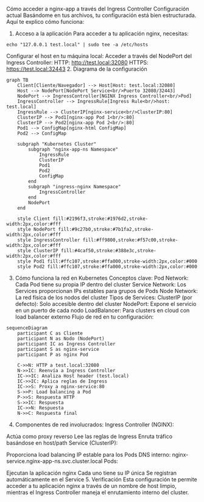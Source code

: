 Cómo acceder a nginx-app a través del Ingress Controller
Configuración actual
Basándome en tus archivos, tu configuración está bien estructurada. Aquí te explico cómo funciona:

1. Acceso a la aplicación
Para acceder a tu aplicación nginx, necesitas:

```
echo "127.0.0.1 test.local" | sudo tee -a /etc/hosts
```

Configurar el host en tu máquina local:
Acceder a través del NodePort del Ingress Controller:
    HTTP: http://test.local:32080
    HTTPS: https://test.local:32443
2. Diagrama de la configuración

```mermaid
graph TB
    Client[Cliente/Navegador] --> Host[Host: test.local:32080]
    Host --> NodePort[NodePort Service<br/>Puerto 32080/32443]
    NodePort --> IngressController[NGINX Ingress Controller<br/>Pod]
    IngressController --> IngressRule[Ingress Rule<br/>host: test.local]
    IngressRule --> ClusterIP[nginx-service<br/>ClusterIP:80]
    ClusterIP --> Pod1[nginx-app Pod 1<br/>:80]
    ClusterIP --> Pod2[nginx-app Pod 2<br/>:80]
    Pod1 --> ConfigMap[nginx-html ConfigMap]
    Pod2 --> ConfigMap

    subgraph "Kubernetes Cluster"
        subgraph "nginx-app-ns Namespace"
            IngressRule
            ClusterIP
            Pod1
            Pod2
            ConfigMap
        end
        subgraph "ingress-nginx Namespace"
            IngressController
        end
        NodePort
    end

    style Client fill:#2196f3,stroke:#1976d2,stroke-width:2px,color:#fff
    style NodePort fill:#9c27b0,stroke:#7b1fa2,stroke-width:2px,color:#fff
    style IngressController fill:#ff9800,stroke:#f57c00,stroke-width:2px,color:#fff
    style ClusterIP fill:#4caf50,stroke:#388e3c,stroke-width:2px,color:#fff
    style Pod1 fill:#ffc107,stroke:#ffa000,stroke-width:2px,color:#000
    style Pod2 fill:#ffc107,stroke:#ffa000,stroke-width:2px,color:#000
```

3. Cómo funciona la red en Kubernetes
Conceptos clave:
Pod Network: Cada Pod tiene su propia IP dentro del cluster
Service Network: Los Services proporcionan IPs estables para grupos de Pods
Node Network: La red física de los nodos del cluster
Tipos de Services:
ClusterIP (por defecto): Solo accesible dentro del cluster
NodePort: Expone el servicio en un puerto de cada nodo
LoadBalancer: Para clusters en cloud con load balancer externo
Flujo de red en tu configuración:

```mermaid
sequenceDiagram
    participant C as Cliente
    participant N as Nodo (NodePort)
    participant IC as Ingress Controller
    participant S as nginx-service
    participant P as nginx Pod

    C->>N: HTTP a test.local:32080
    N->>IC: Reenvía a Ingress Controller
    IC->>IC: Analiza Host header (test.local)
    IC->>IC: Aplica reglas de Ingress
    IC->>S: Proxy a nginx-service:80
    S->>P: Load balancing a Pod
    P->>S: Respuesta HTTP
    S->>IC: Respuesta
    IC->>N: Respuesta
    N->>C: Respuesta final
```
4. Componentes de red involucrados:
Ingress Controller (NGINX):

Actúa como proxy reverso
Lee las reglas de Ingress
Enruta tráfico basándose en host/path
Service (ClusterIP):

Proporciona load balancing
IP estable para los Pods
DNS interno: nginx-service.nginx-app-ns.svc.cluster.local
Pods:

Ejecutan la aplicación nginx
Cada uno tiene su IP única
Se registran automáticamente en el Service
5. Verificación
Esta configuración te permite acceder a tu aplicación nginx a través de un nombre de host limpio, mientras el Ingress Controller maneja el enrutamiento interno del cluster.